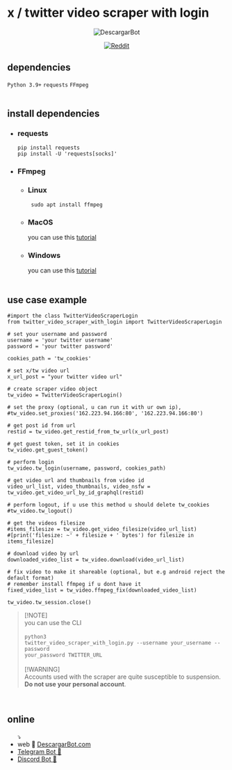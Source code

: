 # x / twitter video scraper with login
<div align="center">
  
![DescargarBot](https://www.descargarbot.com/v/download-github_twitter.png)
  
[![Reddit](https://img.shields.io/badge/on-descargarbot?logo=github&label=status&color=green
)](https://github.com/descargarbot/twitter-video-scraper-login/issues "Twitter with login")
</div>

<h2>dependencies</h2>
<code>Python 3.9+</code>
<code>requests</code>
<code>FFmpeg</code>
<br>
<br>
<h2>install dependencies</h2>
<ul>
<li><h3>requests</h3></li>
  <code>pip install requests</code><br>
  <code>pip install -U 'requests[socks]'</code>
  <br>
<li> <h3>FFmpeg </h3></li>
  <ul>
  <li> <h3> Linux </h3> </li>
  <code> sudo apt install ffmpeg </code>
  <li> <h3>MacOS</h3> </li>
    you can use this <a href="https://bbc.github.io/bbcat-orchestration-docs/installation-mac-manual/" > tutorial</a>
  <li> <h3>Windows</h3> </li>
    you can use this <a href="https://www.wikihow.com/Install-FFmpeg-on-Windows" > tutorial</a>
  </ul>
<br>
</ul>
<h2>use case example</h2>

    #import the class TwitterVideoScraperLogin
    from twitter_video_scraper_with_login import TwitterVideoScraperLogin
    
    # set your username and password
    username = 'your twitter username'
    password = 'your twitter password'
    
    cookies_path = 'tw_cookies'

    # set x/tw video url
    x_url_post = "your twitter video url"

    # create scraper video object
    tw_video = TwitterVideoScraperLogin()

    # set the proxy (optional, u can run it with ur own ip),
    #tw_video.set_proxies('162.223.94.166:80', '162.223.94.166:80')

    # get post id from url
    restid = tw_video.get_restid_from_tw_url(x_url_post)

    # get guest token, set it in cookies
    tw_video.get_guest_token()

    # perform login
    tw_video.tw_login(username, password, cookies_path)

    # get video url and thumbnails from video id
    video_url_list, video_thumbnails, video_nsfw = tw_video.get_video_url_by_id_graphql(restid)

    # perform logout, if u use this method u should delete tw_cookies
    #tw_video.tw_logout()

    # get the videos filesize
    #items_filesize = tw_video.get_video_filesize(video_url_list)
    #[print('filesize: ~' + filesize + ' bytes') for filesize in items_filesize]

    # download video by url
    downloaded_video_list = tw_video.download(video_url_list)

    # fix video to make it shareable (optional, but e.g android reject the default format)
    # remember install ffmpeg if u dont have it
    fixed_video_list = tw_video.ffmpeg_fix(downloaded_video_list)

    tw_video.tw_session.close()
    
  > [!NOTE]\
  >  you can use the CLI
  <br><br>
  > <code>python3 twitter_video_scraper_with_login.py --username your_username --password your_password TWITTER_URL</code>
<br><br>
> [!WARNING]\
> Accounts used with the scraper are quite susceptible to suspension. <b>Do not use your personal account</b>.
<br>
<h2>online</h2>
<ul>
  ⤵
  <li> web 🤖 <a href="https://descargarbot.com" >  DescargarBot.com</a></li>
  <li> <a href="https://t.me/xDescargarBot" > Telegram Bot 🤖 </a></li>
  <li> <a href="https://discord.gg/gcFVruyjeQ" > Discord Bot 🤖 </a></li>
</ul>

